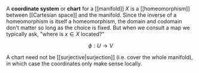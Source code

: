 A **coordinate system** or **chart** for a [[manifold]] $X$ is a [[homeomorphism]] between [[Cartesian space]] and the manifold. Since the inverse of a homeomorphism is itself a homeomorphism, the domain and codomain don't matter so long as the choice is fixed. But when we consult a map we typically ask, "where is $x\in X$ located?"

$$
\phi: U \to V
$$

A chart need not be [[surjective|surjection]] (i.e. cover the whole manifold), in which case the coordinates only make sense locally.